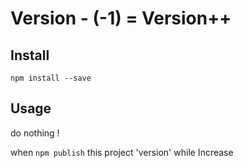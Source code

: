 # Version - (-1) = Version++


## Install

`npm install --save `


## Usage

do nothing !

when `npm publish` this project 'version' while Increase
